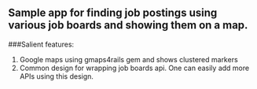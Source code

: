 ## Sample app for finding job postings using various job boards and showing them on a map.

###Salient features:

1. Google maps using gmaps4rails gem and shows clustered markers
2. Common design for wrapping job boards api. One can easily add more APIs using this design.
